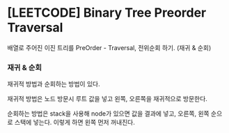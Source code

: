 # [LEETCODE] Binary Tree Preorder Traversal

배열로 주어진 이진 트리를 PreOrder - Traversal, 전위순회 하기. (재귀 & 순회)

### 재귀 & 순회

재귀적 방법과 순회하는 방법이 있다.

재귀적 방법은 노드 방문시 루트 값을 넣고 왼쪽, 오른쪽을 재귀적으로 방문한다.

순회하는 방법은 stack을 사용해 node가 있으면 값을 결과에 넣고, 오른쪽, 왼쪽 순으로 스택에 넣는다. 이렇게 하면 왼쪽 먼저 꺼내진다.
